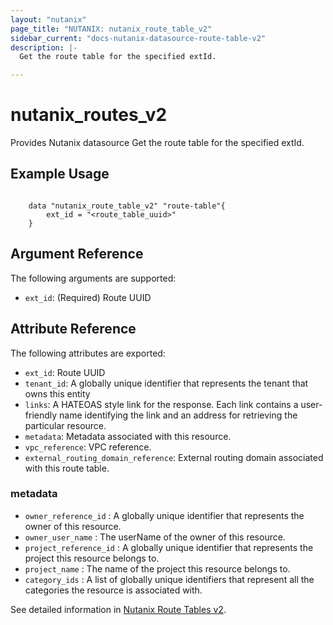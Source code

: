 ```yaml
---
layout: "nutanix"
page_title: "NUTANIX: nutanix_route_table_v2"
sidebar_current: "docs-nutanix-datasource-route-table-v2"
description: |-
  Get the route table for the specified extId.

---
```


# nutanix_routes_v2

Provides Nutanix datasource Get the route table for the specified extId.


## Example Usage

``` hcl

    data "nutanix_route_table_v2" "route-table"{
        ext_id = "<route_table_uuid>"
    }

```


## Argument Reference

The following arguments are supported:
* `ext_id`: (Required) Route UUID

## Attribute Reference
The following attributes are exported:
* `ext_id`: Route UUID
* `tenant_id`: A globally unique identifier that represents the tenant that owns this entity
* `links`: A HATEOAS style link for the response. Each link contains a user-friendly name identifying the link and an address for retrieving the particular resource.
* `metadata`: Metadata associated with this resource.
* `vpc_reference`:  VPC reference.
* `external_routing_domain_reference`:  External routing domain associated with this route table.

### metadata
* `owner_reference_id` :  A globally unique identifier that represents the owner of this resource.
* `owner_user_name` :  The userName of the owner of this resource.
* `project_reference_id` :  A globally unique identifier that represents the project this resource belongs to.
* `project_name` :  The name of the project this resource belongs to.
* `category_ids` :  A list of globally unique identifiers that represent all the categories the resource is associated with.



See detailed information in [Nutanix Route Tables v2](https://developers.nutanix.com/api-reference?namespace=networking&version=v4.0.b1).